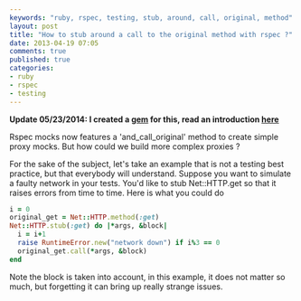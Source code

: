 ```yaml
---
keywords: "ruby, rspec, testing, stub, around, call, original, method"
layout: post
title: "How to stub around a call to the original method with rspec ?"
date: 2013-04-19 07:05
comments: true
published: true
categories:
- ruby
- rspec
- testing
---
```

**Update 05/23/2014: I created a [gem](https://github.com/philou/rspecproxies) for this, read an introduction [here](http://philippe.bourgau.net/my-new-gem-for-creating-rspec-proxies/)**

Rspec mocks now features a 'and_call_original' method to create simple proxy mocks. But how could we build more complex proxies ?

For the sake of the subject, let's take an example that is not a testing best practice, but that everybody will understand. Suppose you want to simulate a faulty network in your tests. You'd like to stub Net::HTTP.get so that it raises errors from time to time. Here is what you could do

```ruby
i = 0
original_get = Net::HTTP.method(:get)
Net::HTTP.stub(:get) do |*args, &block|
  i = i+1
  raise RuntimeError.new("network down") if i%3 == 0
  original_get.call(*args, &block)
end
```

Note the block is taken into account, in this example, it does not matter so much, but forgetting it can bring up really strange issues.